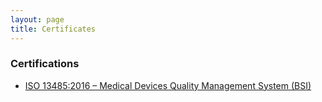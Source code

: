 ```yaml
---
layout: page
title: Certificates
---
```

<link rel="stylesheet" href="assets/css/style.css">

### Certifications

- [ISO 13485:2016 – Medical Devices Quality Management System (BSI)](https://www.coursera.org/account/accomplishments/verify/53PUGFTC7GN2?utm_source=link&utm_medium=certificate&utm_content=cert_image&utm_campaign=sharing_cta&utm_product=course)
